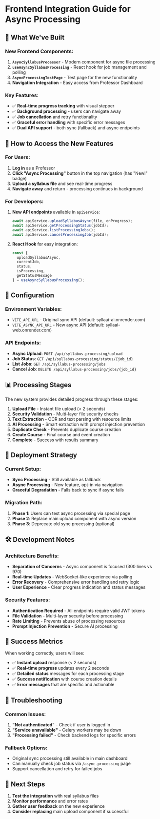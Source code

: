 # Frontend Integration Guide for Async Processing

## 🎯 What We've Built

### **New Frontend Components:**
1. **`AsyncSyllabusProcessor`** - Modern component for async file processing
2. **`useAsyncSyllabusProcessing`** - React hook for job management and polling
3. **`AsyncProcessingTestPage`** - Test page for the new functionality
4. **Navigation Integration** - Easy access from Professor Dashboard

### **Key Features:**
- ✅ **Real-time progress tracking** with visual stepper
- ✅ **Background processing** - users can navigate away
- ✅ **Job cancellation** and retry functionality
- ✅ **Graceful error handling** with specific error messages
- ✅ **Dual API support** - both sync (fallback) and async endpoints

## 🚀 How to Access the New Features

### **For Users:**
1. **Log in** as a Professor
2. **Click "Async Processing"** button in the top navigation (has "New!" badge)
3. **Upload a syllabus file** and see real-time progress
4. **Navigate away** and return - processing continues in background

### **For Developers:**
1. **New API endpoints** available in `apiService`:
   ```typescript
   await apiService.uploadSyllabusAsync(file, onProgress);
   await apiService.getProcessingStatus(jobId);
   await apiService.listProcessingJobs();
   await apiService.cancelProcessingJob(jobId);
   ```

2. **React Hook** for easy integration:
   ```typescript
   const {
     uploadSyllabusAsync,
     currentJob,
     status,
     isProcessing,
     getStatusMessage
   } = useAsyncSyllabusProcessing();
   ```

## 🔧 Configuration

### **Environment Variables:**
- `VITE_API_URL` - Original sync API (default: syllaai-ai.onrender.com)
- `VITE_ASYNC_API_URL` - New async API (default: syllaai-web.onrender.com)

### **API Endpoints:**
- **Async Upload**: `POST /api/syllabus-processing/upload`
- **Job Status**: `GET /api/syllabus-processing/status/{job_id}`
- **List Jobs**: `GET /api/syllabus-processing/jobs`
- **Cancel Job**: `DELETE /api/syllabus-processing/jobs/{job_id}`

## 📊 Processing Stages

The new system provides detailed progress through these stages:

1. **Upload File** - Instant file upload (< 2 seconds)
2. **Security Validation** - Multi-layer file security checks
3. **Text Extraction** - OCR and text parsing with resource limits
4. **AI Processing** - Smart extraction with prompt injection prevention
5. **Duplicate Check** - Prevents duplicate course creation
6. **Create Course** - Final course and event creation
7. **Complete** - Success with results summary

## 🔄 Deployment Strategy

### **Current Setup:**
- **Sync Processing** - Still available as fallback
- **Async Processing** - New feature, opt-in via navigation
- **Graceful Degradation** - Falls back to sync if async fails

### **Migration Path:**
1. **Phase 1**: Users can test async processing via special page
2. **Phase 2**: Replace main upload component with async version
3. **Phase 3**: Deprecate old sync processing (optional)

## 🛠️ Development Notes

### **Architecture Benefits:**
- **Separation of Concerns** - Async component is focused (300 lines vs 970)
- **Real-time Updates** - WebSocket-like experience via polling
- **Error Recovery** - Comprehensive error handling and retry logic
- **User Experience** - Clear progress indication and status messages

### **Security Features:**
- **Authentication Required** - All endpoints require valid JWT tokens
- **File Validation** - Multi-layer security before processing
- **Rate Limiting** - Prevents abuse of processing resources
- **Prompt Injection Prevention** - Secure AI processing

## 🎉 Success Metrics

When working correctly, users will see:
- ✅ **Instant upload** response (< 2 seconds)
- ✅ **Real-time progress** updates every 2 seconds
- ✅ **Detailed status** messages for each processing stage
- ✅ **Success notification** with course creation details
- ✅ **Error messages** that are specific and actionable

## 🚨 Troubleshooting

### **Common Issues:**
1. **"Not authenticated"** - Check if user is logged in
2. **"Service unavailable"** - Celery workers may be down
3. **"Processing failed"** - Check backend logs for specific errors

### **Fallback Options:**
- Original sync processing still available in main dashboard
- Can manually check job status via `/async-processing` page
- Support cancellation and retry for failed jobs

## 📝 Next Steps

1. **Test the integration** with real syllabus files
2. **Monitor performance** and error rates
3. **Gather user feedback** on the new experience
4. **Consider replacing** main upload component if successful